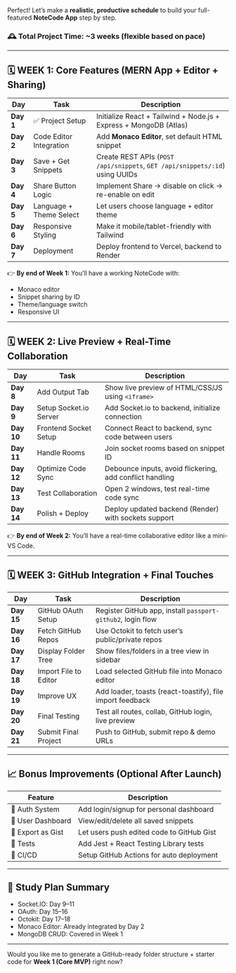 Perfect! Let’s make a **realistic, productive schedule** to build your full-featured **NoteCode App** step by step.

### 🕰️ Total Project Time: \~3 weeks (flexible based on pace)

---

## 🗓️ **WEEK 1: Core Features (MERN App + Editor + Sharing)**

| Day       | Task                    | Description                                                                  |
| --------- | ----------------------- | ---------------------------------------------------------------------------- |
| **Day 1** | ✅ Project Setup         | Initialize React + Tailwind + Node.js + Express + MongoDB (Atlas)            |
| **Day 2** | Code Editor Integration | Add **Monaco Editor**, set default HTML snippet                              |
| **Day 3** | Save + Get Snippets     | Create REST APIs (`POST /api/snippets`, `GET /api/snippets/:id`) using UUIDs |
| **Day 4** | Share Button Logic      | Implement Share → disable on click → re-enable on edit                       |
| **Day 5** | Language + Theme Select | Let users choose language + editor theme                                     |
| **Day 6** | Responsive Styling      | Make it mobile/tablet-friendly with Tailwind                                 |
| **Day 7** | Deployment              | Deploy frontend to Vercel, backend to Render                                 |

👉 **By end of Week 1:** You’ll have a working NoteCode with:

* Monaco editor
* Snippet sharing by ID
* Theme/language switch
* Responsive UI

---

## 🗓️ **WEEK 2: Live Preview + Real-Time Collaboration**

| Day        | Task                   | Description                                              |
| ---------- | ---------------------- | -------------------------------------------------------- |
| **Day 8**  | Add Output Tab         | Show live preview of HTML/CSS/JS using `<iframe>`        |
| **Day 9**  | Setup Socket.io Server | Add Socket.io to backend, initialize connection          |
| **Day 10** | Frontend Socket Setup  | Connect React to backend, sync code between users        |
| **Day 11** | Handle Rooms           | Join socket rooms based on snippet ID                    |
| **Day 12** | Optimize Code Sync     | Debounce inputs, avoid flickering, add conflict handling |
| **Day 13** | Test Collaboration     | Open 2 windows, test real-time code sync                 |
| **Day 14** | Polish + Deploy        | Deploy updated backend (Render) with sockets support     |

👉 **By end of Week 2:** You’ll have a real-time collaborative editor like a mini-VS Code.

---

## 🗓️ **WEEK 3: GitHub Integration + Final Touches**

| Day        | Task                  | Description                                                 |
| ---------- | --------------------- | ----------------------------------------------------------- |
| **Day 15** | GitHub OAuth Setup    | Register GitHub app, install `passport-github2`, login flow |
| **Day 16** | Fetch GitHub Repos    | Use Octokit to fetch user’s public/private repos            |
| **Day 17** | Display Folder Tree   | Show files/folders in a tree view in sidebar                |
| **Day 18** | Import File to Editor | Load selected GitHub file into Monaco editor                |
| **Day 19** | Improve UX            | Add loader, toasts (react-toastify), file import feedback   |
| **Day 20** | Final Testing         | Test all routes, collab, GitHub login, live preview         |
| **Day 21** | Submit Final Project  | Push to GitHub, submit repo & demo URLs                     |

---

## 📈 Bonus Improvements (Optional After Launch)

| Feature           | Description                               |
| ----------------- | ----------------------------------------- |
| 🔐 Auth System    | Add login/signup for personal dashboard   |
| 📂 User Dashboard | View/edit/delete all saved snippets       |
| 🔄 Export as Gist | Let users push edited code to GitHub Gist |
| 🧪 Tests          | Add Jest + React Testing Library tests    |
| 🚀 CI/CD          | Setup GitHub Actions for auto deployment  |

---

## 🧠 Study Plan Summary

* Socket.IO: Day 9–11
* OAuth: Day 15–16
* Octokit: Day 17–18
* Monaco Editor: Already integrated by Day 2
* MongoDB CRUD: Covered in Week 1

---

Would you like me to generate a GitHub-ready folder structure + starter code for **Week 1 (Core MVP)** right now?
